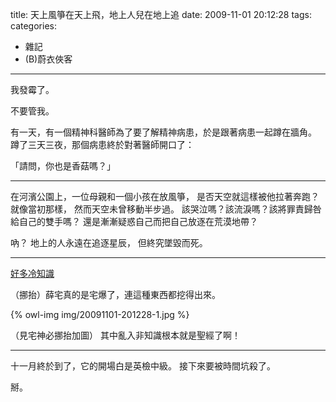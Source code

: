 title: 天上風箏在天上飛，地上人兒在地上追
date: 2009-11-01 20:12:28
tags:
categories:
- 雜記
- (B)蔚衣俠客
---

我發霉了。

不要管我。

有一天，有一個精神科醫師為了要了解精神病患，於是跟著病患一起蹲在牆角。
蹲了三天三夜，那個病患終於對著醫師開口了：

「請問，你也是香菇嗎？」

<!-- more -->

----

在河濱公園上，一位母親和一個小孩在放風箏，
是否天空就這樣被他拉著奔跑？就像當初那樣，
然而天空未曾移動半步過。
該哭泣嗎？該流淚嗎？該將罪責歸咎給自己的雙手嗎？
還是漸漸疑惑自己而把自己放逐在荒漠地帶？

吶？
地上的人永遠在追逐星辰，
但終究墜毀而死。

----

[好多冷知識]()

（挪抬）薛宅真的是宅爆了，連這種東西都挖得出來。

{% owl-img img/20091101-201228-1.jpg %}

（見宅神必挪抬加圖）
其中亂入非知識根本就是聖經了啊！

----

十一月終於到了，它的開場白是英檢中級。
接下來要被時間坑殺了。

掰。